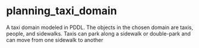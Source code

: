 # planning_taxi_domain
A taxi domain modeled in PDDL. The objects in the chosen domain are taxis, people, and sidewalks. Taxis can park along a sidewalk or double-park and can move from one sidewalk to another
